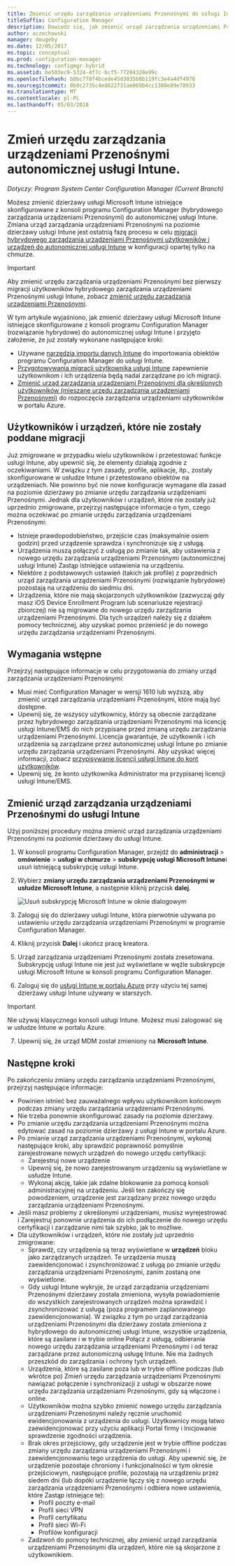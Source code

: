 ```yaml
---
title: Zmienić urzędu zarządzania urządzeniami Przenośnymi do usługi Intune
titleSuffix: Configuration Manager
description: Dowiedz się, jak zmienić urząd zarządzania urządzeniami Przenośnymi z programu Configuration Manager (rozwiązanie hybrydowe) do autonomicznej usługi Intune.
author: aczechowski
manager: dougeby
ms.date: 12/05/2017
ms.topic: conceptual
ms.prod: configuration-manager
ms.technology: configmgr-hybrid
ms.assetid: be503ec9-5324-4f7c-bcf5-77204328e99c
ms.openlocfilehash: b8bc778f4bcede45d3035b8b119fc3e4a4df4978
ms.sourcegitcommit: 0b0c2735c4ed822731ae069b4cc1380e89e78933
ms.translationtype: MT
ms.contentlocale: pl-PL
ms.lasthandoff: 05/03/2018
---
```

# <a name="change-your-mdm-authority-to-intune-standalone"></a>Zmień urzędu zarządzania urządzeniami Przenośnymi autonomicznej usługi Intune.

*Dotyczy: Program System Center Configuration Manager (Current Branch)*    

Możesz zmienić dzierżawy usługi Microsoft Intune istniejące skonfigurowane z konsoli programu Configuration Manager (hybrydowego zarządzania urządzeniami Przenośnymi) do autonomicznej usługi Intune. Zmiana urząd zarządzania urządzeniami Przenośnymi na poziomie dzierżawy usługi Intune jest ostatnią fazę procesu w celu [migracji hybrydowego zarządzania urządzeniami Przenośnymi użytkowników i urządzeń do autonomicznej usługi Intune](migrate-hybridmdm-to-intunesa.md) w konfiguracji opartej tylko na chmurze.    

> [!Important]    
> Aby zmienić urzędu zarządzania urządzeniami Przenośnymi bez pierwszy migracji użytkowników hybrydowego zarządzania urządzeniami Przenośnymi usługi Intune, zobacz [zmienić urzędu zarządzania urządzeniami Przenośnymi](change-mdm-authority.md).

W tym artykule wyjaśniono, jak zmienić dzierżawy usługi Microsoft Intune istniejące skonfigurowane z konsoli programu Configuration Manager (rozwiązanie hybrydowe) do autonomicznej usługi Intune i przyjęto założenie, że już zostały wykonane następujące kroki:
- Używane [narzędzia importu danych Intune](migrate-import-data.md) do importowania obiektów programu Configuration Manager do usługi Intune. 
- [Przygotowywania migracji użytkownika usługi Intune](migrate-prepare-intune.md) zapewnienie użytkownikom i ich urządzenia będą nadal zarządzane po ich migracji.
- [Zmienić urząd zarządzania urządzeniami Przenośnymi dla określonych użytkowników (mieszane urzędu zarządzania urządzeniami Przenośnymi)](migrate-mixed-authority.md) do rozpoczęcia zarządzania urządzeniami użytkowników w portalu Azure.


## <a name="users-and-devices-that-have-not-been-migrated"></a>Użytkowników i urządzeń, które nie zostały poddane migracji
Już zmigrowane w przypadku wielu użytkowników i przetestować funkcje usługi Intune, aby upewnić się, że elementy działają zgodnie z oczekiwaniami. W związku z tym zasady, profile, aplikacje, itp., zostały skonfigurowane w usłudze Intune i przetestowano obiektów na urządzeniach. Nie powinno być nie nowe konfiguracje wymagane dla zasad na poziomie dzierżawy po zmianie urzędu zarządzania urządzeniami Przenośnymi. Jednak dla użytkowników i urządzeń, które nie zostały już uprzednio zmigrowane, przejrzyj następujące informacje o tym, czego można oczekiwać po zmianie urzędu zarządzania urządzeniami Przenośnymi:    
- Istnieje prawdopodobieństwo, przejście czas (maksymalnie osiem godzin) przed urządzenie sprawdza i synchronizuje się z usługą.
- Urządzenia muszą połączyć z usługą po zmianie tak, aby ustawienia z nowego urzędu zarządzania urządzeniami Przenośnymi (autonomicznej usługi Intune) Zastąp istniejące ustawienia na urządzeniu.
- Niektóre z podstawowych ustawień (takich jak profile) z poprzednich urząd zarządzania urządzeniami Przenośnymi (rozwiązanie hybrydowe) pozostają na urządzeniu do siedmiu dni. 
- Urządzenia, które nie mają skojarzonych użytkowników (zazwyczaj gdy masz iOS Device Enrollment Program lub scenariusze rejestracji zbiorczej) nie są migrowane do nowego urzędu zarządzania urządzeniami Przenośnymi. Dla tych urządzeń należy się z działem pomocy technicznej, aby uzyskać pomoc przenieść je do nowego urzędu zarządzania urządzeniami Przenośnymi.

## <a name="prerequisites"></a>Wymagania wstępne
Przejrzyj następujące informacje w celu przygotowania do zmiany urząd zarządzania urządzeniami Przenośnymi:
- Musi mieć Configuration Manager w wersji 1610 lub wyższą, aby zmienić urząd zarządzania urządzeniami Przenośnymi, które mają być dostępne.
- Upewnij się, że wszyscy użytkownicy, którzy są obecnie zarządzane przez hybrydowego zarządzania urządzeniami Przenośnymi ma licencję usługi Intune/EMS do nich przypisane przed zmianą urzędu zarządzania urządzeniami Przenośnymi. Licencja gwarantuje, że użytkownik i ich urządzenia są zarządzane przez autonomicznej usługi Intune po zmianie urzędu zarządzania urządzeniami Przenośnymi. Aby uzyskać więcej informacji, zobacz [przypisywanie licencji usługi Intune do kont użytkowników](https://docs.microsoft.com/intune/get-started/start-with-a-paid-subscription-to-microsoft-intune-step-4).
- Upewnij się, że konto użytkownika Administrator ma przypisanej licencji usługi Intune/EMS.

## <a name="change-the-mdm-authority-to-intune"></a>Zmienić urząd zarządzania urządzeniami Przenośnymi do usługi Intune
Użyj poniższej procedury można zmienić urząd zarządzania urządzeniami Przenośnymi na poziomie dzierżawy do usługi Intune.

1.  W konsoli programu Configuration Manager, przejdź do **administracji** &gt; **omówienie** &gt; **usługi w chmurze** &gt; **subskrypcję usługi Microsoft Intune**i usuń istniejącą subskrypcję usługi Intune.
2.  Wybierz **zmiany urzędu zarządzania urządzeniami Przenośnymi w usłudze Microsoft Intune**, a następnie kliknij przycisk **dalej**.

    ![Usuń subskrypcję Microsoft Intune w oknie dialogowym](media/mdm-change-delete-subscription.png)
3.  Zaloguj się do dzierżawy usługi Intune, która pierwotnie używana po ustawieniu urzędu zarządzania urządzeniami Przenośnymi w programie Configuration Manager.
4.  Kliknij przycisk **Dalej** i ukończ pracę kreatora.
5.  Urząd zarządzania urządzeniami Przenośnymi została zresetowana. Subskrypcję usługi Intune nie jest już wyświetlane w węźle subskrypcje usługi Microsoft Intune w konsoli programu Configuration Manager.
6.  Zaloguj się do [usługi Intune w portalu Azure](https://portal.azure.com/#blade/Microsoft_Intune_DeviceSettings/ExtensionLandingBlade/overview) przy użyciu tej samej dzierżawy usługi Intune używany w starszych.    

  > [!Important]    
  > Nie używaj klasycznego konsoli usługi Intune. Możesz musi zalogować się w usłudze Intune w portalu Azure.
7.  Upewnij się, że urząd MDM został zmieniony na **Microsoft Intune**. 

## <a name="next-steps"></a>Następne kroki
Po zakończeniu zmiany urzędu zarządzania urządzeniami Przenośnymi, przejrzyj następujące informacje:
- Powinien istnieć bez zauważalnego wpływu użytkownikom końcowym podczas zmiany urzędu zarządzania urządzeniami Przenośnymi. 
- Nie trzeba ponownie skonfigurować zasady na poziomie dzierżawy. 
- Po zmianie urzędu zarządzania urządzeniami Przenośnymi można edytować zasad na poziomie dzierżawy z usługi Intune w portalu Azure.
-  Po zmianie urząd zarządzania urządzeniami Przenośnymi, wykonaj następujące kroki, aby sprawdzić poprawność pomyślnie zarejestrowane nowych urządzeń do nowego urzędu certyfikacji:   
    - Zarejestruj nowe urządzenie
    - Upewnij się, że nowo zarejestrowanym urządzeniu są wyświetlane w usłudze Intune.
    - Wykonaj akcję, takie jak zdalne blokowanie za pomocą konsoli administracyjnej na urządzeniu. Jeśli ten zakończy się powodzeniem, urządzenie jest zarządzany przez nowego urzędu zarządzania urządzeniami Przenośnymi.
- Jeśli masz problemy z określonymi urządzeniami, musisz wyrejestrować i Zarejestruj ponownie urządzenia do ich podłączenie do nowego urzędu certyfikacji i zarządzanie nimi tak szybko, jak to możliwe.
- Dla użytkowników i urządzeń, które nie zostały już uprzednio zmigrowane:
    - Sprawdź, czy urządzenia są teraz wyświetlane w **urządzeń** bloku jako zarządzanych urządzeń. Te urządzenia muszą zaewidencjonować i zsynchronizować z usługą po zmianie urzędu zarządzania urządzeniami Przenośnymi, zanim zostaną one wyświetlone. 
    - Gdy usługi Intune wykryje, że urząd zarządzania urządzeniami Przenośnymi dzierżawy została zmieniona, wysyła powiadomienie do wszystkich zarejestrowanych urządzeń można sprawdzić i zsynchronizować z usługą (poza programem zaplanowanego zaewidencjonowania). W związku z tym po urząd zarządzania urządzeniami Przenośnymi dla dzierżawy została zmieniona z hybrydowego do autonomicznej usługi Intune, wszystkie urządzenia, które są zasilane i w trybie online Połącz z usługą, odbierania nowego urzędu zarządzania urządzeniami Przenośnymi i od teraz zarządzane przez autonomiczną usługę Intune. Nie ma żadnych przeszkód do zarządzania i ochrony tych urządzeń.
    - Urządzenia, które są zasilane poza lub w trybie offline podczas (lub wkrótce po) Zmień urzędu zarządzania urządzeniami Przenośnymi nawiązać połączenie i synchronizacji z usługi w obszarze nowe urzędu zarządzania urządzeniami Przenośnymi, gdy są włączone i online.  
    - Użytkowników można szybko zmienić nowego urzędu zarządzania urządzeniami Przenośnymi należy ręcznie uruchomić ewidencjonowania z urządzenia do usługi. Użytkownicy mogą łatwo zaewidencjonować przy użyciu aplikacji Portal firmy i Inicjowanie sprawdzenie zgodności urządzenia.
    - Brak okres przejściowy, gdy urządzenie jest w trybie offline podczas zmiany urzędu zarządzania urządzeniami Przenośnymi i zaewidencjonowaniu tego urządzenia do usługi. Aby upewnić się, że urządzenie pozostaje chroniony i funkcjonalności w tym okresie przejściowym, następujące profile, pozostają na urządzeniu przez siedem dni (lub dopóki urządzenie łączy się z nowego urzędu zarządzania urządzeniami Przenośnymi i odbiera nowe ustawienia, które Zastąp istniejące te):
        - Profil poczty e-mail
        - Profil sieci VPN
        - Profil certyfikatu
        - Profil sieci Wi-Fi
        - Profilów konfiguracji
    - Zadzwoń do pomocy technicznej, aby zmienić urząd zarządzania urządzeniami Przenośnymi dla urządzeń, które nie są skojarzone z użytkownikiem. 

